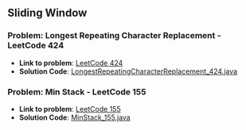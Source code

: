 ## Sliding Window

### Problem: Longest Repeating Character Replacement  - LeetCode 424

- **Link to problem**: [LeetCode 424](https://leetcode.com/problems/valid-parentheses/)
- **Solution Code**: [LongestRepeatingCharacterReplacement_424.java](LongestRepeatingCharacterReplacement_424.java)

### Problem: Min Stack  - LeetCode 155

- **Link to problem**: [LeetCode 155](https://leetcode.com/problems/min-stack/)
- **Solution Code**: [MinStack_155.java](MinStack_155.java)
